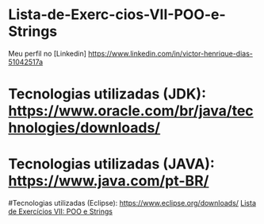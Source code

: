# Lista-de-Exerc-cios-VII-POO-e-Strings
Meu perfil no [Linkedin] https://www.linkedin.com/in/victor-henrique-dias-51042517a
# Tecnologias utilizadas (JDK): https://www.oracle.com/br/java/technologies/downloads/ 
# Tecnologias utilizadas (JAVA): https://www.java.com/pt-BR/
#Tecnologias utilizadas (Eclipse): https://www.eclipse.org/downloads/
[Lista de Exercícios VII: POO e Strings](https://github.com/vhdtv/Lista-de-Exerc-cios-VII-POO-e-Strings/blob/main/lista_exercicio_VII.pdf)

